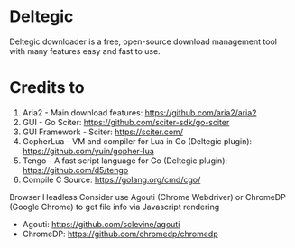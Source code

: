 # Deltegic
Deltegic downloader is a free, open-source download management tool with many features easy and fast to use.


# Credits to

1. Aria2 - Main download features: https://github.com/aria2/aria2
2. GUI - Go Sciter: https://github.com/sciter-sdk/go-sciter
3. GUI Framework - Sciter: https://sciter.com/
4. GopherLua - VM and compiler for Lua in Go (Deltegic plugin): https://github.com/yuin/gopher-lua
5. Tengo - A fast script language for Go (Deltegic plugin):  https://github.com/d5/tengo
7. Compile C Source: https://golang.org/cmd/cgo/


Browser Headless
Consider use Agouti (Chrome Webdriver) or ChromeDP (Google Chrome) to get file info via Javascript rendering

- Agouti: https://github.com/sclevine/agouti
- ChromeDP: https://github.com/chromedp/chromedp
